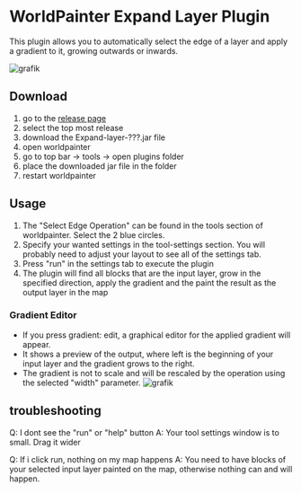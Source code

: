 # WorldPainter Expand Layer Plugin

This plugin allows you to automatically select the edge of a layer and apply a gradient to it, growing outwards or inwards.

![grafik](https://github.com/user-attachments/assets/4359b455-85a7-4b47-93a2-837773a71523)

## Download
1. go to the [release page](https://github.com/IR0NSIGHT/ExpandLayerPlugin/releases)
2. select the top most release
3. download the Expand-layer-???.jar file
4. open worldpainter
5. go to top bar -> tools -> open plugins folder
6. place the downloaded jar file in the folder
7. restart worldpainter

## Usage
1. The "Select Edge Operation" can be found in the tools section of worldpainter. Select the 2 blue circles.
2. Specify your wanted settings in the tool-settings section. You will probably need to adjust your layout to see all of the settings tab.
3. Press "run" in the settings tab to execute the plugin
4. The plugin will find all blocks that are the input layer, grow in the specified direction, apply the gradient and the paint the result as the output layer in the map

### Gradient Editor
- If you press gradient: edit, a graphical editor for the applied gradient will appear.
- It shows a preview of the output, where left is the beginning of your input layer and the gradient grows to the right.
- The gradient is not to scale and will be rescaled by the operation using the selected "width" parameter.
![grafik](https://github.com/user-attachments/assets/1e1fa285-b97f-4ea9-a157-59474458b840)

## troubleshooting
Q: I dont see the "run" or "help" button
A: Your tool settings window is to small. Drag it wider

Q: If i click run, nothing on my map happens
A: You need to have blocks of your selected input layer painted on the map, otherwise nothing can and will happen.
